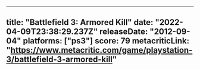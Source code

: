 
---
title: "Battlefield 3: Armored Kill"
date: "2022-04-09T23:38:29.237Z"
releaseDate: "2012-09-04"
platforms: ["ps3"]
score: 79
metacriticLink: "https://www.metacritic.com/game/playstation-3/battlefield-3-armored-kill"
---
